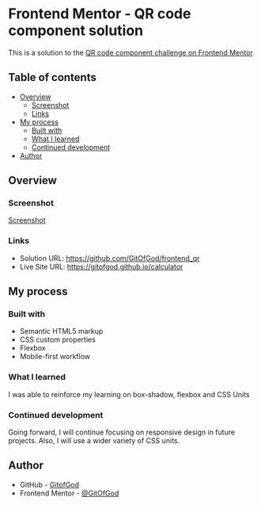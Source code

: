 # Frontend Mentor - QR code component solution

This is a solution to the [QR code component challenge on Frontend Mentor](https://www.frontendmentor.io/challenges/qr-code-component-iux_sIO_H)

## Table of contents

- [Overview](#overview)
  - [Screenshot](#screenshot)
  - [Links](#links)
- [My process](#my-process)
  - [Built with](#built-with)
  - [What I learned](#what-i-learned)
  - [Continued development](#continued-development)
- [Author](#author)

## Overview

### Screenshot

[Screenshot](qr-screenshot.png)

### Links

- Solution URL: https://github.com/GitOfGod/frontend_qr
- Live Site URL: https://gitofgod.github.io/calculator

## My process

### Built with

- Semantic HTML5 markup
- CSS custom properties
- Flexbox
- Mobile-first workflow

### What I learned

I was able to reinforce my learning on box-shadow, flexbox and CSS Units

### Continued development

Going forward, I will continue focusing on responsive design in future projects. Also, I will use a wider variety of CSS units.

## Author

- GitHub - [GitofGod](https://github.com/GitOfGod)
- Frontend Mentor - [@GitOfGod](https://www.frontendmentor.io/profile/GitOfGod)
